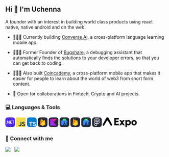 ##  Hi 👋 I'm Uchenna

A founder with an interest in building world class products using react native, native android and on the web.

- 👨🏽‍💻 Currently building [Converse AI](https://converse-ai.framer.website/), a cross-platform language learning mobile app.

- 👨🏽‍💻 Former Founder of [Bugshare](https://bugshare.io), a debugging assistant that automatically finds the solutions to your developer errors, so that you can get back to coding.

- 👨🏽‍💻 Also built [Coincademy](https://coincademy.typedream.app), a cross-platform mobile app that makes it easier for people to learn about the world of web3 from short form content.

- 🙌 Open for collaborations in Fintech, Crypto and AI projects.

###  💻 Languages & Tools

<code><img height="30" src="https://raw.githubusercontent.com/tandpfun/skill-icons/main/icons/DotNet.svg"></code>
<code><img height="30" src="https://raw.githubusercontent.com/github/explore/80688e429a7d4ef2fca1e82350fe8e3517d3494d/topics/javascript/javascript.png"></code>
<code><img height="30" src="https://raw.githubusercontent.com/tandpfun/skill-icons/main/icons/TypeScript.svg"></code>
<code><img height="30" src="https://raw.githubusercontent.com/tandpfun/skill-icons/main/icons/Firebase-Dark.svg"></code>
<code><img height="30" src="https://raw.githubusercontent.com/tandpfun/skill-icons/main/icons/Kotlin-Dark.svg"></code>
<code><img height="30" src="https://raw.githubusercontent.com/tandpfun/skill-icons/main/icons/AndroidStudio-Dark.svg"></code>
<code><img height="30" src="https://raw.githubusercontent.com/tandpfun/skill-icons/main/icons/Firebase-Dark.svg"></code>
<code><img height="30" src="https://raw.githubusercontent.com/tandpfun/skill-icons/main/icons/AndroidStudio-Dark.svg"></code>
<code><img height="30" src="https://raw.githubusercontent.com/tandpfun/skill-icons/main/icons/Figma-Dark.svg"></code>
<code><img height="30" src="https://raw.githubusercontent.com/UchennaOkafor/UchennaOkafor/63c3bbc899bc9af38636194d69158f848ffaa189/logos/expo/logo-wordmark.svg"></code>

###  🤝 Connect with me
 
[<img height="35" src="https://cdn0.iconfinder.com/data/icons/social-and-online-logos/40/Twitter-1024.png"/>](https://twitter.com/_UchennaOkafor)&nbsp;&nbsp;
[<img height="35" src="https://cdn0.iconfinder.com/data/icons/social-and-online-logos/40/LinkedIn-1024.png"/>](https://www.linkedin.com/in/uchenna-okafor-baa422146/)
